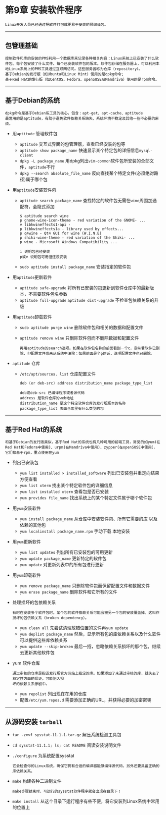 # 第9章 安装软件程序
	Linux开发人员已经通过把软件打包成更易于安装的预编译包。

---

## 包管理基础
	控制软件和库的安装的PMS利用一个数据库来记录各种相关内容：Linux系统上已安装了什么软件包、每个包安装了什么文件、每个已安装软件包的版本。软件包存储在服务器上，可以利用本地Linux系统上的PMS工具通过互联网访问。这些服务器称为仓库（repository）。
	基于Debian的发行版（如Ubuntu和Linux Mint）使用的是dpkg命令;
	基于Red Hat的发行版（如CentOS、Fedora、openSUSE及Mandriva）使用的是rpm命令。

---

## 基于Debian的系统

```
dpkg命令是基于Debian系工具的核心，包含：apt-get、apt-cache、aptitude
最常用的是aptitude，有助于避免软件依赖关系缺失、系统环境不稳定及其他一些不必要的麻烦。
```
- 用`aptitude` 管理软件包
	- `aptitude` 交互式界面的包管理器，查看已经安装的包等
	- `aptitude show package_name` 快速显示某个特定包的详细信息`mysql-client`
	- `dpkg -L package_name` 用dpkg列出`vim-common`软件包所安装的全部文件，`aptitude`不行
	- `dpkg --search absolute_file_name` 反向查找某个特定文件(必须绝对路径)属于哪个包

- 用`aptitude`安装软件包
	- `aptitude search package_name` 查找特定的软件包无需在`wine`周围加通配符，会隐式添加
	  ```
	  $ aptitude search wine
	  p gnome-wine-icon-theme - red variation of the GNOME- ...
	  v libkwineffects1-api -
	  p libkwineffects1a - library used by effects...
	  p q4wine - Qt4 GUI for wine (W.I.N.E)
	  p shiki-wine-theme - red variation of the Shiki- ...
	  p wine - Microsoft Windows Compatibility ...
	  
	  i 说明包已经安装
	  p或v 说明包可用但还没安装
	  ```
	- `sudo aptitude install package_name` 安装指定的软件包

- 用`aptitude`更新软件
	- `aptitude safe-upgrade` 将所有已安装的包更新到软件仓库中的最新版本，不需要软件包名参数
	- `aptitude full-upgrade` `aptitude dist-upgrade` 不检查包依赖关系的升级

- 用`aptitude`卸载软件
	- `sudo aptitude purge wine` 删除软件包和相关的数据和配置文件
	
	- `aptitude remove wine` 只删除软件包而不删除数据和配置文件
	
	  ```
	  再用aptitude的search选项。如果在软件包名称的前面看到一个c，意味着软件已删除，但配置文件尚未从系统中清除；如果前面是个p的话，说明配置文件也已删除。
	  ```

- `aptitude` 仓库
	- `/etc/apt/sources. list` 仓库配置文件
	
	  ```
	  deb (or deb-src) address distribution_name package_type_list
	  
	  deb或deb-src 已编译程序或者源代码
	  address 是软件仓库的web地址
	  distribution_name 是这个特定软件仓库的发行版版本的名称
	  package_type_list 表面仓库里有什么类型的包
	  ```

---

## 基于Red Hat的系统
```
和基于Debian的发行版类似，基于Red Hat的系统也有几种可用的前端工具，常见的如yum(在Red Hat和Fedora中使用)、urpm(在Mandriva中使用)、zypper(在openSUSE中使用)，它们都基于rpm，重点使用在yum
```
- 列出已安装包
	- `yum list installed > installed_software` 列出已安装包并重定向结果方便查看
	- `yum list xterm` 找出某个特定软件包的详细信息
	- `yum list installed xterm` 查看包是否已安装
	- `yum provides file_name` 找出系统上的某个特定文件属于哪个软件包

- 用`yum`安装软件
	- `yum install package_name` 从仓库中安装软件包、所有它需要的库
以及依赖的其他包
	- `yum localinstall package_name.rpm` 手动下载 本地安装

- 用`yum`更新软件
	- `yum list updates` 列出所有已安装包的可用更新
	- `yum update package_name` 更新特定的软件包
	- `yum update` 对更新列表中的所有包进行更新

- 用`yum`卸载软件
	- `yum remove package_name` 只删除软件包而保留配置文件和数据文件
	- `yum erase package_name` 删除软件和它所有的文件

- 处理损坏的包依赖关系
	```
	有时在安装多个软件包时，某个包的软件依赖关系可能会被另一个包的安装覆盖掉。这叫作
	损坏的包依赖关系（broken dependency）。
	```
	- `yum clean all` 先尝试清理放错位置的文件再`yum update` 
	- `yum deplist package_name` 然后，显示所有包的库依赖关系以及什么软件可以提供这些库依赖关系
	- `yum update --skip-broken` 最后一招，忽略依赖关系损坏的那个包，继续去更新其他软件包

- yum 软件仓库
  ```
  通过审核的仓库是指该发行版官方网站上指定的库。如果添加了未通过审核的库，就失去了稳定性方面的保证，可能陷入损
  坏的依赖关系惨剧中。
  ```
	- `yum repolist` 列出现在在用的仓库
	- 配置`/etc/yum.repos.d` 需要添加正确的URL，并获得必要的加密密钥

---

## 从源码安装 `tarball`
- `tar -zxvf sysstat-11.1.1.tar.gz` 解压系统检测工具包

- `cd sysstat-11.1.1; ls; cat README` 阅读安装说明文件

- `./configure` 为系统配置sysstat
  ```
  它会检查你的Linux系统，确保它拥有合适的编译器能够编译源代码，另外还要具备正确的库依赖关系。
  ```
- `make` 构建各种二进制文件
  ```
  make步骤结束时，可运行的sysstat软件程序就会出现在目录下！
  ```
- `make install` 从这个目录下运行程序有些不便，将它安装到Linux系统中常用的位置上